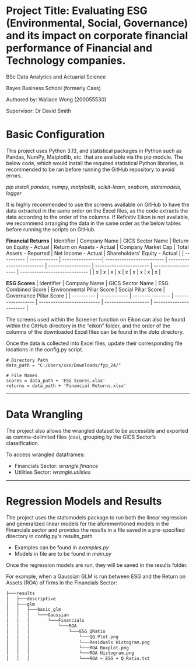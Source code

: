 # Project Title: Evaluating ESG (Environmental, Social, Governance) and its impact on corporate financial performance of Financial and Technology companies.

BSc Data Analytics and Actuarial Science

Bayes Business School (formerly Cass)

Authored by: Wallace Wong (200055530)

Supervisor: Dr David Smith

# Basic Configuration

This project uses Python 3.13, and statistical packages in Python such as Pandas, NumPy, Matplotlib, etc. that are available via the pip module. The below code, which would install the required statistical Python libraries, is recommended to be ran before running the GitHub repository to avoid errors. 

*pip install pandas, numpy, matplotlib, scikit-learn, seaborn, statsmodels, logger*

It is highly recommended to use the screens available on GitHub to have the data extracted in the same order on the Excel files, as the code extracts the data according to the order of the columns. If Refinitiv Eikon is not available, we recommend arranging the data in the same order as the below tables before running the scripts on GitHub.

**Financial Returns**
| Identifier | Company Name | GICS Sector Name | Return on Equity - Actual | Return on Assets - Actual | Company Market Cap | Total Assets - Reported | Net Income - Actual | Shareholders' Equity - Actual |
| ---------- | ------------ | -----------------| ------------------------- | ------------------------- | ------------------ | ----------------------- | ------------------- | ----------------------------- |
| x | x | x | x | x | x | x | x | x |

**ESG Scores**
| Identifier | Company Name | GICS Sector Name | ESG Combined Score | Environmental Pillar Score | Social Pillar Score | Governance Pillar Score |
| ---------- | ------------ | ---------------- | ------------------ | -------------------------- | ------------------- | ----------------------- |

The screens used within the Screener function on Eikon can also be found within the GitHub directory in the “eikon” folder, and the order of the columns of the downloaded Excel files can be found in the *data* directory.

Once the data is collected into Excel files, update their corresponding file locations in the config.py script.

    # Directory Path
    data_path = "C:/Users/xxx/Downloads/fyp_24/"

    # File Names
    scores = data_path + 'ESG Scores.xlsx'
    returns = data_path + 'Financial Returns.xlsx'

---

# Data Wrangling

The project also allows the wrangled dataset to be accessible and exported as comma-delimited files (csv), grouping by the GICS Sector’s classification. 

To access wrangled dataframes:
- Financials Sector: *wrangle.finance*
- Utilities Sector: *wrangle.utilities*


---

# Regression Models and Results 

The project uses the statsmodels package to run both the linear regression and generalized linear models for the aforementioned models in the Financials sector and provides the results in a file saved in a pre-specified directory in config.py's results_path

- Examples can be found in *examples.py*
- Models in file are to be found in *main.py*

Once the regression models are run, they will be saved in the results folder.

For example, when a Gaussian GLM is run between ESG and the Return on Assets (ROA) of firms in the Financials Sector: 

```bash
├───results
│   ├───descriptive
│   ├───glm
│   │   ├───basic_glm
│   │   │   └───Gaussian
│   │   │       └───Financials
│   │   │           └───ROA
│   │   │               └───ESG_QRatio
│   │   │                   └───QQ Plot.png
│   │   │                   └───Residuals Histogram.png
│   │   │                   └───ROA Boxplot.png
│   │   │                   └───ROA Histogram.png
│   │   │                   └───ROA ~ ESG + Q_Ratio.txt
```
